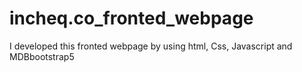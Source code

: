 # incheq.co_fronted_webpage
I developed this fronted webpage by using html, Css, Javascript and MDBbootstrap5 
